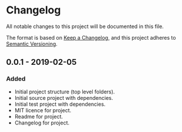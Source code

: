 # Changelog

All notable changes to this project will be documented in this file.

The format is based on [Keep a Changelog](https://keepachangelog.com/en/1.0.0/), and this project adheres to [Semantic Versioning](https://semver.org/).

## 0.0.1 - 2019-02-05

### Added

- Initial project structure (top level folders).
- Initial source project with dependencies.
- Initial test project with dependencies.
- MIT licence for project.
- Readme for project.
- Changelog for project.
